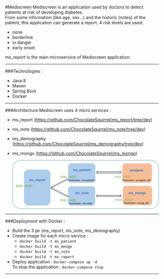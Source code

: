 #Mediscreen
Mediscreen is an application used by doctors to detect patients at risk of developing diabetes.  
From some information (like age, sex...) and the historic (notes) of the patient, this application can generate 
a report. 4 risk levels are used:
* none 
* borderline
* in danger
* early onset

ms_report is the main microservice of Mediscreen application.  

--------------------------------------------------------
###Technologies :
* Java 8
* Maven
* Spring Boot
* Docker
------------------------
###Architecture
Mediscreen uses 4 micro services :
* ms_report (https://github.com/ChocolateSquirrel/ms_report/tree/dev)
* ms_note (https://github.com/ChocolateSquirrel/ms_note/tree/dev)
* ms_demography (https://github.com/ChocolateSquirrel/ms_demography/tree/dev)
* ms_mongo (https://github.com/ChocolateSquirrel/ms_mongo)  


  ![](graphique.png)

--------------------------------
###Deployment with Docker :
* Build the 3 jar (ms_report, ms_note, ms_demography)
* Create image for each micro service : 
  * ```docker build -t ms_patient``` 
  * ```docker build -t ms_mongo```
  * ```docker build -t ms_note```
  *  ```docker build -t ms_report```
* Deploy application : ```docker-compose up -d```  
  To stop the application : ```docker-compose stop```
------------